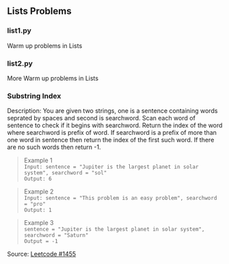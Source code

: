 ## Lists Problems

### list1.py
Warm up problems in Lists

### list2.py
More Warm up problems in Lists

### Substring Index
Description: You are given two strings, one is a sentence containing words seprated by spaces and second is searchword. Scan each word of sentence to check if it begins with searchword. Return the index of the word where searchword is prefix of word.
If searchword is a prefix of more than one word in sentence then return the index of the first such word. If there are no such words then return -1.

> Example 1</br>
`Input: sentence = "Jupiter is the largest planet in solar system", searchword = "sol"`</br>
`Output: 6`</br>

> Example 2</br>
`Input: sentence = "This problem is an easy problem", searchword = "pro"`</br>
`Output: 1`</br>

> Example 3</br>
`sentence = "Jupiter is the largest planet in solar system", searchword = "Saturn"`</br>
`Output = -1`</br>

Source: [Leetcode #1455](https://leetcode.com/problems/check-if-a-word-occurs-as-a-prefix-of-any-word-in-a-sentence/)